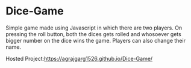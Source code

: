 # Dice-Game

Simple game made using Javascript in which there are two players. On pressing the roll button, both the dices gets rolled and
whosoever gets bigger number on the dice wins the game. Players can also change their name.

Hosted Project:https://agrajgarg1526.github.io/Dice-Game/
